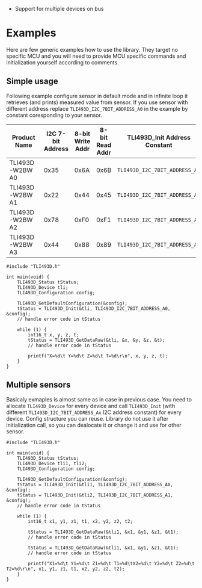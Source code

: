 - Support for multiple devices on bus

# Examples

Here are few generic examples how to use the library. They target no specific MCU and you will need to provide MCU specific commands and initialization yourself according to comments.

## Simple usage

Following example configure sensor in default mode and in infinite loop it retrieves (and prints) measured value from sensor. If you use sensor with different address replace `TLI493D_I2C_7BIT_ADDRESS_A0` in the example by constant coresponding to your sensor.

| Product Name | I2C 7-bit Address  | 8-bit Write Addr  | 8-bit Read Addr | TLI493D_Init Address Constant | 
|---|---|---|---|---|
| TLI493D-W2BW A0 | 0x35 | 0x6A | 0x6B | `TLI493D_I2C_7BIT_ADDRESS_A0` |
| TLI493D-W2BW A1 | 0x22 | 0x44 | 0x45 | `TLI493D_I2C_7BIT_ADDRESS_A1` |
| TLI493D-W2BW A2 | 0x78 | 0xF0 | 0xF1 | `TLI493D_I2C_7BIT_ADDRESS_A2` |
| TLI493D-W2BW A3 | 0x44 | 0x88 | 0x89 | `TLI493D_I2C_7BIT_ADDRESS_A3` |

```
#include "TLI493D.h"

int main(void) {
	TLI493D_Status tStatus;
	TLI493D_Device tli;
	TLI493D_Configuration config;

	TLI493D_GetDefaultConfiguration(&config);
	tStatus = TLI493D_Init(&tli, TLI493D_I2C_7BIT_ADDRESS_A0, &config);
	// handle error code in tStatus

	while (1) {
		int16_t x, y, z, t;
		tStatus = TLI493D_GetDataRaw(&tli, &x, &y, &z, &t);
		// handle error code in tStatus

		printf("X=%d\t Y=%d\t Z=%d\t T=%d\r\n", x, y, z, t);
	}
}
```

## Multiple sensors
Basicaly exmaples is almost same as in case in previous case. You need to allocate `TLI493D_Device` for every device and call `TLI493D_Init` (with different `TLI493D_I2C_7BIT_ADDRESS_Ax` I2C address constant) for every device. Config structure you can reuse. Library do not use it after initialization call, so you can dealocate it or change it and use for other sensor.

```
#include "TLI493D.h"

int main(void) {
	TLI493D_Status tStatus;
	TLI493D_Device tli1, tli2;
	TLI493D_Configuration config;

	TLI493D_GetDefaultConfiguration(&config);
	tStatus = TLI493D_Init(&tli1, TLI493D_I2C_7BIT_ADDRESS_A0, &config);
	tStatus = TLI493D_Init(&tli2, TLI493D_I2C_7BIT_ADDRESS_A1, &config);
	// handle error code in tStatus

	while (1) {
		int16_t x1, y1, z1, t1, x2, y2, z2, t2;

		tStatus = TLI493D_GetDataRaw(&tli1, &x1, &y1, &z1, &t1);
		// handle error code in tStatus

		tStatus = TLI493D_GetDataRaw(&tli1, &x1, &y1, &z1, &t1);
		// handle error code in tStatus

		printf("X1=%d\t Y1=%d\t Z1=%d\t T1=%d\tX2=%d\t Y2=%d\t Z2=%d\t T2=%d\r\n", x1, y1, z1, t1, x2, y2, z2, t2);
	}
}
```

